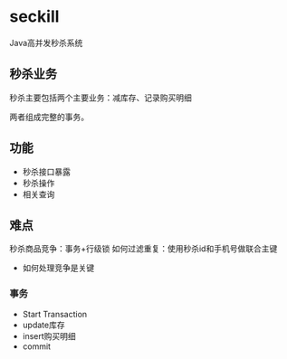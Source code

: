 # seckill
Java高并发秒杀系统
## 秒杀业务

秒杀主要包括两个主要业务：减库存、记录购买明细

两者组成完整的事务。

## 功能

- 秒杀接口暴露
- 秒杀操作
- 相关查询
## 难点

秒杀商品竞争：事务+行级锁
如何过滤重复：使用秒杀id和手机号做联合主键

- 如何处理竞争是关键

### 事务
- Start Transaction
- update库存
- insert购买明细
- commit

